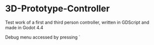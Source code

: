 # 3D-Prototype-Controller
Test work of a first and third person controller, written in GDScript and made in Godot 4.4

Debug menu accessed by pressing `

